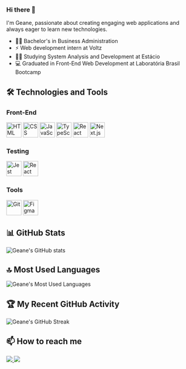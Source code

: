 ### Hi there 👋

I'm Geane, passionate about creating engaging web applications and always eager to learn new technologies.

- 🧑‍🎓 Bachelor's in Business Administration
- ⚡ Web development intern at Voltz
- 👩‍💻 Studying System Analysis and Development at Estácio
- 💻 Graduated in Front-End Web Development at Laboratória Brasil Bootcamp

## 🛠️ Technologies and Tools

### Front-End
<div style="display: inline_block">
  <img src="https://cdn.simpleicons.org/html5/E34F26" width="40" height="40" alt="HTML"/>
  <img src="https://cdn.simpleicons.org/css3/1572B6" width="40" height="40" alt="CSS"/>
  <img src="https://cdn.simpleicons.org/javascript/F7DF1E" width="40" height="40" alt="JavaScript"/>
  <img src="https://cdn.simpleicons.org/typescript/3178C6" width="40" height="40" alt="TypeScript"/>
  <img src="https://cdn.simpleicons.org/react/61DAFB" width="40" height="40" alt="React"/>
  <img src="https://cdn.simpleicons.org/nextdotjs/FFFFFF" width="40" height="40" alt="Next.js"/>
</div>


### Testing
<div style="display: inline_block">
  <img src="https://cdn.simpleicons.org/jest/C21325" width="40" height="40" alt="Jest"/>
  <img src="https://testing-library.com/img/octopus-128x128.png" width="40" height="40" alt="React Testing Library"/>
</div>

### Tools
<div style="display: inline_block">
  <img src="https://cdn.simpleicons.org/git/F05032" width="40" height="40" alt="Git"/>
  <img src="https://cdn.simpleicons.org/figma/F24E1E" width="40" height="40" alt="Figma"/>
</div>


## 📊 GitHub Stats

![Geane's GitHub stats](https://github-readme-stats.vercel.app/api?username=geanemr&show_icons=true&theme=radical)

## 🔝 Most Used Languages

![Geane's Most Used Languages](https://github-readme-stats.vercel.app/api/top-langs/?username=geanemr&layout=compact&langs_count=7&theme=radical)


## 🏆 My Recent GitHub Activity

![Geane's GitHub Streak](https://streak-stats.demolab.com?user=geanemr&theme=radical)


## 📫 How to reach me

<a href = "mailto:geaneramos1995@gmail.com">
  <img src="https://img.shields.io/badge/-Gmail-%23333?style=for-the-badge&logo=gmail&logoColor=white" target="_blank">
</a>
<a href="https://www.linkedin.com/in/geane-moraes-ramos" target="_blank">
  <img src="https://img.shields.io/badge/-LinkedIn-%230077B5?style=for-the-badge&logo=linkedin&logoColor=white">
</a>
